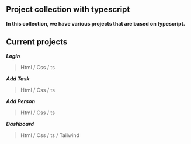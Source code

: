 ## Project collection with typescript

<b> In this collection, we have various projects that are based on typescript. </b>


## Current projects
<b><i>Login</i><br /></b>
>  Html / Css / ts  <br />

<b><i>Add Task</i> <br /></b>
> Html / Css / ts  <br />

<b><i>Add Person</i><br /></b>
> Html / Css / ts  <br />

<b><i>Dashboard</i><br /></b>
> Html / Css / ts / Tailwind <br />
